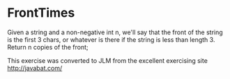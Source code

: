 # FrontTimes #
Given a
string and a non-negative int n, we'll say that the front of the string
is the first 3 chars, or whatever is there if the string is less than
length 3. Return n copies of the front;

This exercise was converted to JLM from the excellent exercising site http://javabat.com/


